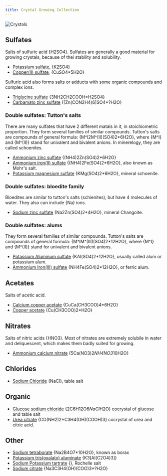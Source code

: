 ```yaml
---
title: Crystal Growing Collection
---
```

![Crystals](@root/crystals/images/glucose-sodium-chloride/glucose-nacl-5.jpg "GLucose NaCl cocrystal")

## Sulfates
Salts of sulfuric acid {H2SO4}. Sulfates are generally a good material for growing crystals, because of thei stability and solubility.

* [Potassium sulfate](@root/crystals/potassium-sulfate//), {K2SO4}
* [Copper(II) sulfate](@root/crystals/copper-sulfate//), {CuSO4*5H2O}

Sulfuric acid also forms salts or adducts with some organic compounds and complex ions.

* [Triglycine sulfate](@root/crystals/triglycine-sulfate//) {3NH2CH2COOH*H2SO4}
* [Carbamato zinc sulfate](@root/crystals/urea-zinc-sulfate//) {[Zn(CON2H4)6]SO4*?H2O}
### Double sulfates: Tutton's salts
There are many sulfates that have 2 different matals in it, in stoichiometric proportion. They form several families of similar compounds. Tutton's salts are compounds of general formula: {M^I2M^(II)(SO4)2*6H2O}, where {M^I} and {M^(II)} stand for univalent and bivalent anions. In minerelogy, they are called schoenites.


* [Ammonium zinc sulfate](@root/crystals/ammonium-zinc-sulfate//) {(NH4)2Zn(SO4)2*6H2O}
* [Ammonium iron(II) sulfate](@root/crystals/mohr-salt//) {(NH4)2Fe(SO4)2*6H2O}, also known as Mohr's salt.
* [Potassium magnesium sulfate](@root/crystals/potassium-magnesium-sulfate//) {KMg(SO4)2*6H2O}, mineral schoenite.

### Double sulfates: bloedite family
Bloedites are similar to tutton's salts (schienites), but have 4 molecules of water. They also can include {Na} ions.

* [Sodium zinc sulfate](@root/crystals/zinc-sodium-sulfate//) {Na2Zn(SO4)2*4H2O}, mineral Changoite.

### Double sulfates: alums
They form several families of similar compounds. Tutton's salts are compounds of general formula: {M^IM^(III)(SO4)2*12H2O}, where {M^I} and {M^(II)} stand for univalent and bivalent anions.

* [Potassium Aluminum sulfate](@root/crystals/potassium-alum//) {KAl(SO4)2*12H2O}, usually called alum or potassium alum.
* [Ammonium Iron(III) sulfate](@root/crystals/ferric-alum//) {NH4Fe(SO4)2*12H2O}, or ferric alum.

## Acetates
Salts of acetic acid.

* [Calcium copper acetate](@root/crystals/calcium-copper-acetate//) {CuCa(CH3COO)4*6H2O}
* [Copper acetate](@root/crystals/copper-acetate) {Cu(CH3COO)2*H2O}

## Nitrates
Salts of nitric acids {HNO3}. Most of nitrates are extremely solubile in water and deliquescent, which makes them badly suited for growing.

* [Ammonium calcium nitrate](@root/crystals/ammonium-calcium-nitrate//) {5Ca(NO3)2*NH4NO3*10H2O}

## Chlorides
* [Sodium Chloride](@root/crystals/sodium-chloride//) {NaCl}, table salt


## Organic
* [Glucose sodium chloride](@root/crystals/glucose-sodium-chloride//) {2C6H12O6*NaCl*H2O} cocrystal of glucose and table salt
* [Urea citrate](@root/crystals/urea-citrate//) {CO(NH2)2*C3H4(OH)(COOH)3} cocrystal of urea and citric acid.

## Other
* [Sodium tetraborate](@root/crystals/borax//) {Na2B4O7*10H2O}, known as borax
* [Potassium tris(oxalato) aluminate](@root/crystals/potassium-trioxalato-aluminate//) {K3[Al(C2O4)3]}
* [Sodium Potassium tartrate](@root/crystals/rochelle-salt//) {}, Rochelle salt
* [Sodium citrate](@root/crystals/sodium-citrate//) {Na3C3H4(OH)(COO)3*?H2O}
